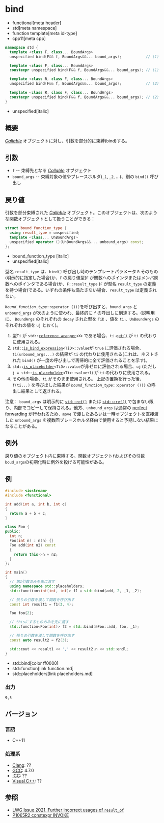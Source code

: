 # bind
* functional[meta header]
* std[meta namespace]
* function template[meta id-type]
* cpp11[meta cpp]

```cpp
namespace std {
  template <class F, class... BoundArgs>
  unspecified bind(F&& f, BoundArgs&&... bound_args);           // (1) C++11

  template <class F, class... BoundArgs>
  constexpr unspecified bind(F&& f, BoundArgs&&... bound_args); // (1) C++20

  template <class R, class F, class... BoundArgs>
  unspecified bind(F&& f, BoundArgs&&... bound_args);           // (2) C++11

  template <class R, class F, class... BoundArgs>
  constexpr unspecified bind(F&& f, BoundArgs&&... bound_args); // (2) C++20
}
```
* unspecified[italic]

## 概要
[*Callable*](/reference/concepts/Callable.md) オブジェクトに対し、引数を部分的に束縛(bind)する。

## 引数
- `f` -- 束縛先となる [*Callable*](/reference/concepts/Callable.md) オブジェクト
- `bound_args` -- 束縛対象の値やプレースホルダ(`_1`, `_2`, ...)、別の `bind()` 呼び出し

## 戻り値
引数を部分束縛された [*Callable*](/reference/concepts/Callable.md) オブジェクト。このオブジェクトは、次のような関数オブジェクトとして扱うことができる：
```cpp
struct bound_function_type {
  using result_type = unspecified;
  template <class... UnBoundArgs>
  unspecified operator ()(UnBoundArgs&&... unbound_args) const;
};
```
* bound_function_type [italic]
* unspecified[italic]

型名 `result_type` は、`bind()` 呼び出し時のテンプレートパラメータ `R` そのもの(明示的に指定した場合)か、`F` の戻り値型(`F` が関数へのポインタまたはメンバ関数へのポインタである場合)か、`F::result_type` (`F` が型名 `result_type` の定義を持つ場合)である。いずれの条件も満たさない場合、`result_type` は定義されない。

<i>`bound_function_type`</i>`::operator ()()`を呼び出すと、`bound_args` と `unbound_args` が次のように使われ、最終的に `f` の呼出しに到達する。(説明用に、 `BoundArgs` のそれぞれの `decay` された型を `TiD` 、値を `ti` 、`UnBoundArgs` のそれぞれの値を `uj` とおく)。

1. 型`Ti` が `std::`[`reference_wrapper`](reference_wrapper.md)`<X>` である場合、`ti.`[`get()`](reference_wrapper/get.md) が `ti` の代わりに使用される。
2. `std::`[`is_bind_expression`](is_bind_expression.md)`<TiD>::value`が `true` に評価される場合、`ti(unbound_args...)` の結果が `ti` の代わりに使用される(これは、ネストされた `bind()` が一度の呼び出しで再帰的に全て評価されることを示す)。
3. `std::`[`is_placeholder`](is_placeholder.md)`<TiD>::value`が非ゼロに評価される場合、`uj` (ただし `j = std::`[`is_placeholder`](is_placeholder.md)`<Ti>::value+1`) が `ti` の代わりに使用される。
4. その他の場合、`ti` がそのまま使用される。
上記の置換を行った後、 `f(ti...)` を呼び出した結果が <i>`bound_function_type`</i>`::operator ()()` の呼出し結果として返される。

注意： `bound_args` は明示的に [`std::ref()`](ref.md) または [`std::cref()`](cref.md) で包まない限り、内部でコピーして保持される。他方、`unbound_args` は通常の [perfect forwarding](/reference/utility/forward.md) が行われるため、`move` で渡したあるいは一時オブジェクトを直接渡した `unbound_args` を複数回プレースホルダ経由で使用すると予期しない結果になることがある。

## 例外

戻り値のオブジェクト内に束縛する、関数オブジェクト`f`およびその引数`boud_args`の初期化時に例外を投げる可能性がある。

## 例
```cpp example
#include <iostream>
#include <functional>

int add(int a, int b, int c)
{
  return a + b + c;
}

class Foo {
public:
  int n;
  Foo(int n) : n(n) {}
  Foo add(int n2) const
  {
    return this->n + n2;
  }
};

int main()
{
  // 第1引数のみを先に渡す
  using namespace std::placeholders;
  std::function<int(int, int)> f1 = std::bind(add, 2, _1, _2);

  // 残りの引数を渡して関数を呼び出す
  const int result1 = f1(3, 4);

  Foo foo{2};

  // thisにするもののみを先に渡す
  std::function<Foo(int)> f2 = std::bind(&Foo::add, foo, _1);

  // 残りの引数を渡して関数を呼び出す
  const auto result2 = f2(3);

  std::cout << result1 << ',' << result2.n << std::endl;
}
```
* std::bind[color ff0000]
* std::function[link function.md]
* std::placeholders[link placeholders.md]

### 出力
```
9,5
```

## バージョン
### 言語
- C++11

### 処理系
- [Clang](/implementation.md#clang): ??
- [GCC](/implementation.md#gcc): 4.7.0
- [ICC](/implementation.md#icc): ??
- [Visual C++](/implementation.md#visual_cpp): ??


## 参照
- [LWG Issue 2021. Further incorrect usages of `result_of`](http://www.open-std.org/jtc1/sc22/wg21/docs/lwg-defects.html#2021)
- [P1065R2 constexpr INVOKE](http://www.open-std.org/jtc1/sc22/wg21/docs/papers/2019/p1065r2.html)
